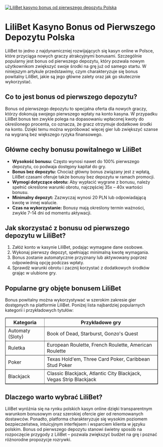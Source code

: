[![LiliBet kasyno bonus od pierwszego depozytu Polska](https://123-caf.pages.dev/gitsignup.png)](https://vrmoo.ru/Bt82HjjY)

<h1>LiliBet Kasyno Bonus od Pierwszego Depozytu Polska</h1> <p>LiliBet to jedno z najdynamiczniej rozwijających się kasyn online w Polsce, które przyciąga nowych graczy atrakcyjnymi bonusami. Szczególnie popularny jest bonus od pierwszego depozytu, który pozwala nowym użytkownikom zwiększyć swoje środki na grę już od samego startu. W niniejszym artykule przedstawimy, czym charakteryzuje się bonus powitalny LiliBet, jakie są jego główne zalety oraz jak go skutecznie wykorzystać.</p>  <h2>Co to jest bonus od pierwszego depozytu?</h2> <p>Bonus od pierwszego depozytu to specjalna oferta dla nowych graczy, którzy dokonują swojego pierwszego wpłaty na konto kasyna. W przypadku LiliBet bonus ten zwykle polega na dopasowaniu wpłaconej kwoty do określonego procenta, co oznacza, że gracz otrzymuje dodatkowe środki na konto. Dzięki temu można wypróbować więcej gier lub zwiększyć szanse na wygraną bez większego ryzyka finansowego.</p>  <h2>Główne cechy bonusu powitalnego w LiliBet</h2> <ul>   <li><strong>Wysokość bonusu:</strong> Często wynosi nawet do 100% pierwszego depozytu, co podwaja dostępny kapitał do gry.</li>   <li><strong>Bonus bez depozytu:</strong> Chociaż główny bonus związany jest z wpłatą, LiliBet czasami oferuje także bonusy bez depozytu w ramach promocji.</li>   <li><strong>Wymogi dotyczące obrotu:</strong> Aby wypłacić wygrane z bonusu, należy spełnić określone warunki obrotu, najczęściej 35x – 40x wartości bonusu.</li>   <li><strong>Minimalny depozyt:</strong> Zazwyczaj wynosi 20 PLN lub odpowiadającą kwotę w innej walucie.</li>   <li><strong>Czas na wykorzystanie:</strong> Bonusy mają określony termin ważności, zwykle 7-14 dni od momentu aktywacji.</li> </ul>  <h2>Jak skorzystać z bonusu od pierwszego depozytu w LiliBet?</h2> <ol>   <li>Załóż konto w kasynie LiliBet, podając wymagane dane osobowe.</li>   <li>Wykonaj pierwszy depozyt, spełniając minimalną kwotę wymagania.</li>   <li>Bonus zostanie automatycznie przyznany lub aktywowany poprzez odpowiednią opcję podczas wpłaty.</li>   <li>Sprawdź warunki obrotu i zacznij korzystać z dodatkowych środków grając w ulubione gry.</li> </ol>  <h2>Popularne gry objęte bonusem LiliBet</h2> <p>Bonus powitalny można wykorzystywać w szerokim zakresie gier dostępnych na platformie LiliBet. Poniżej lista najbardziej popularnych kategorii i przykładowych tytułów:</p> <table border="1" cellspacing="0" cellpadding="5">   <thead>     <tr>       <th>Kategoria</th>       <th>Przykładowe gry</th>     </tr>   </thead>   <tbody>     <tr>       <td>Automaty (Sloty)</td>       <td>Book of Dead, Starburst, Gonzo's Quest</td>     </tr>     <tr>       <td>Ruletka</td>       <td>European Roulette, French Roulette, American Roulette</td>     </tr>     <tr>       <td>Poker</td>       <td>Texas Hold'em, Three Card Poker, Caribbean Stud Poker</td>     </tr>     <tr>       <td>Blackjack</td>       <td>Classic Blackjack, Atlantic City Blackjack, Vegas Strip Blackjack</td>     </tr>   </tbody> </table>  <h2>Dlaczego warto wybrać LiliBet?</h2> <p>LiliBet wyróżnia się na rynku polskich kasyn online dzięki transparentnym warunkom bonusowym oraz szerokiej ofercie gier od renomowanych dostawców. Ponadto, platforma charakteryzuje się wysokim poziomem bezpieczeństwa, intuicyjnym interfejsem i wsparciem klienta w języku polskim. Bonus od pierwszego depozytu stanowi świetny sposób na rozpoczęcie przygody z LiliBet – pozwala zwiększyć budżet na grę i poznać różnorodne propozycje rozrywki.</p>